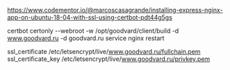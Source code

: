 https://www.codementor.io/@marcoscasagrande/installing-express-nginx-app-on-ubuntu-18-04-with-ssl-using-certbot-pdt44g5gs

certbot certonly --webroot -w /opt/goodvard/client/build -d www.goodvard.ru -d goodvard.ru
service nginx restart

ssl_certificate  /etc/letsencrypt/live/www.goodvard.ru/fullchain.pem
ssl_certificate_key /etc/letsencrypt/live/www.goodvard.ru/privkey.pem

                            
